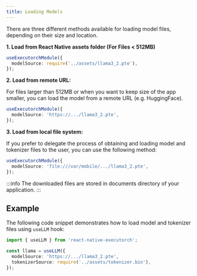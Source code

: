 ```yaml
---
title: Loading Models
---
```


There are three different methods available for loading model files, depending on their size and location.

**1. Load from React Native assets folder (For Files < 512MB)**

```typescript
useExecutorchModule({
  modelSource: require('../assets/llama3_2.pte'),
});
```

**2. Load from remote URL:**

For files larger than 512MB or when you want to keep size of the app smaller, you can load the model from a remote URL (e.g. HuggingFace).

```typescript
useExecutorchModule({
  modelSource: 'https://.../llama3_2.pte',
});
```

**3. Load from local file system:**

If you prefer to delegate the process of obtaining and loading model and tokenizer files to the user, you can use the following method:

```typescript
useExecutorchModule({
  modelSource: 'file:///var/mobile/.../llama3_2.pte',
});
```

:::info
The downloaded files are stored in documents directory of your application.
:::

## Example

The following code snippet demonstrates how to load model and tokenizer files using `useLLM` hook:

```typescript
import { useLLM } from 'react-native-executorch';

const llama = useLLM({
  modelSource: 'https://.../llama3_2.pte',
  tokenizerSource: require('../assets/tokenizer.bin'),
});
```
